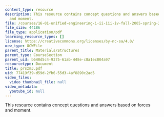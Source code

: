 ```yaml
---
content_type: resource
description: This resource contains concept questions and answers based on forces
  and moment.
file: /courses/16-01-unified-engineering-i-ii-iii-iv-fall-2005-spring-2006/77419f39d59d2fb655d34af8890c2ad5_prszm3.pdf
file_size: 44186
file_type: application/pdf
learning_resource_types: []
license: https://creativecommons.org/licenses/by-nc-sa/4.0/
ocw_type: OCWFile
parent_title: Materials/Structures
parent_type: CourseSection
parent_uid: b640d5c4-9375-61ab-448e-c8a1ec804a97
resourcetype: Document
title: prszm3.pdf
uid: 77419f39-d59d-2fb6-55d3-4af8890c2ad5
video_files:
  video_thumbnail_file: null
video_metadata:
  youtube_id: null
---
```

This resource contains concept questions and answers based on forces and moment.